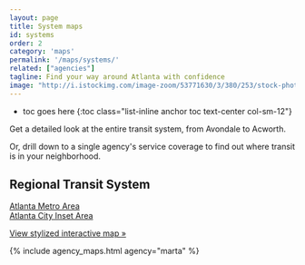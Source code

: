 ```yaml
---
layout: page
title: System maps
id: systems
order: 2
category: 'maps'
permalink: '/maps/systems/'
related: ["agencies"]
tagline: Find your way around Atlanta with confidence
image: "http://i.istockimg.com/image-zoom/53771630/3/380/253/stock-photo-53771630-friends-at-subway-station-studying-the-map-.jpg"
---
```


* toc goes here
{:toc class="list-inline anchor toc text-center col-sm-12"}

Get a detailed look at the entire transit system, from Avondale to Acworth. 

Or, drill down to a single agency's service coverage to find out where transit is in your neighborhood.

## Regional Transit System

<a href="img/Regional_Transit_System_Map_2012_Web_Exterior.pdf" target="_new"><i class="fa fa-download right-5"></i>Atlanta Metro Area</a><br>
<a href="img/Regional_Transit_System_Map_2012_Web_Interior.pdf" target="_new"><i class="fa fa-download right-5"></i>Atlanta City Inset Area</a><br>

[View stylized interactive map »](/maps/interactive)


{% include agency_maps.html agency="marta" %}




